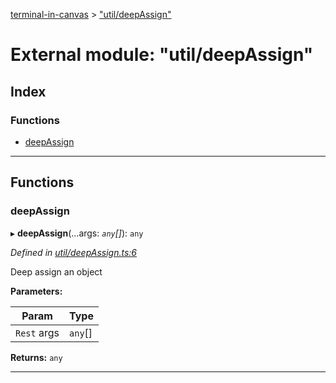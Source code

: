 [terminal-in-canvas](../README.md) > ["util/deepAssign"](../modules/_util_deepassign_.md)

# External module: "util/deepAssign"

## Index

### Functions

* [deepAssign](_util_deepassign_.md#deepassign)

---

## Functions

<a id="deepassign"></a>

###  deepAssign

▸ **deepAssign**(...args: *`any`[]*): `any`

*Defined in [util/deepAssign.ts:6](https://github.com/danikaze/terminal-in-canvas/blob/6bf63ab/src/util/deepAssign.ts#L6)*

Deep assign an object

**Parameters:**

| Param | Type |
| ------ | ------ |
| `Rest` args | `any`[] |

**Returns:** `any`

___

